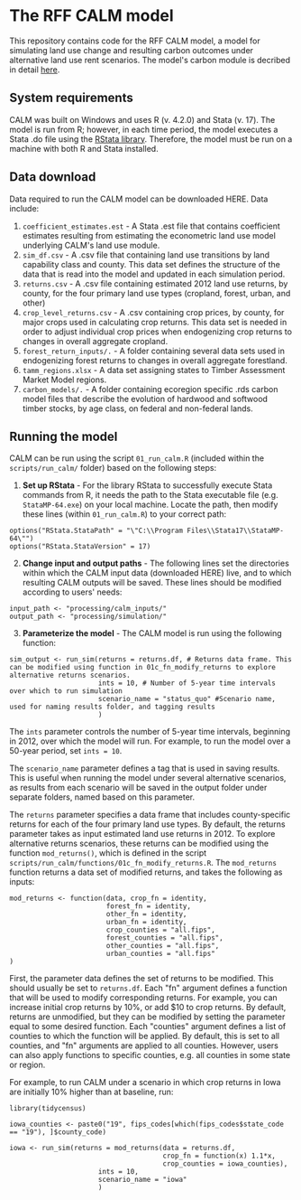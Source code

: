 # The RFF CALM model
This repository contains code for the RFF CALM model, a model for simulating land use change and resulting carbon outcomes under alternative land use rent scenarios. The model's carbon module is decribed in detail [here](https://media.rff.org/documents/WP_23-39.pdf).
## System requirements
CALM was built on Windows and uses R (v. 4.2.0) and Stata (v. 17). The model is run from R; however, in each time period, the model executes a Stata .do file using the [RStata library](https://cran.r-project.org/web/packages/RStata/index.html). Therefore, the model must be run on a machine with both R and Stata installed.

## Data download
Data required to run the CALM model can be downloaded HERE. Data include:

1) `coefficient_estimates.est` - A Stata .est file that contains coefficient estimates resulting from estimating the econometric land use model underlying CALM's land use module.
2) `sim_df.csv` - A .csv file that containing land use transitions by land capability class and county. This data set defines the structure of the data that is read into the model and updated in each simulation period.
3) `returns.csv` - A .csv file containing estimated 2012 land use returns, by county, for the four primary land use types (cropland, forest, urban, and other)
4) `crop_level_returns.csv` - A .csv containing crop prices, by county, for major crops used in calculating crop returns. This data set is needed in order to adjust individual crop prices when endogenizing crop returns to changes in overall aggregate cropland.
5) `forest_return_inputs/.` - A folder containing several data sets used in endogenizing forest returns to changes in overall aggregate forestland.
6) `tamm_regions.xlsx` - A data set assigning states to Timber Assessment Market Model regions.
7) `carbon_models/.` - A folder containing ecoregion specific .rds carbon model files that describe the evolution of hardwood and softwood timber stocks, by age class, on federal and non-federal lands.

## Running the model
CALM can be run using the script `01_run_calm.R` (included within the `scripts/run_calm/` folder) based on the following steps:

1) **Set up RStata** - For the library RStata to successfully execute Stata commands from R, it needs the path to the Stata executable file (e.g. `StataMP-64.exe`) on your local machine. Locate the path, then modify these lines (within `01_run_calm.R`) to your correct path:
  ```\#May need to modify this based on location of Stata executable on local machine
options("RStata.StataPath" = "\"C:\\Program Files\\Stata17\\StataMP-64\"")
options("RStata.StataVersion" = 17)
```
2) **Change input and output paths** - The following lines set the directories within which the CALM input data (downloaded HERE) live, and to which resulting CALM outputs will be saved. These lines should be modified according to users' needs: 
```
input_path <- "processing/calm_inputs/"
output_path <- "processing/simulation/"
```
3) **Parameterize the model** - The CALM model is run using the following function:
```
sim_output <- run_sim(returns = returns.df, # Returns data frame. This can be modified using function in 01c_fn_modify_returns to explore alternative returns scenarios.
                      ints = 10, # Number of 5-year time intervals over which to run simulation
                      scenario_name = "status_quo" #Scenario name, used for naming results folder, and tagging results
                      )
```
The `ints` parameter controls the number of 5-year time intervals, beginning in 2012, over which the model will run. For example, to run the model over a 50-year period, set `ints = 10`.

The `scenario_name` parameter defines a tag that is used in saving results. This is useful when running the model under several alternative scenarios, as results from each scenario will be saved in the output folder under separate folders, named based on this parameter.

The `returns` parameter specifies a data frame that includes county-specific returns for each of the four primary land use types. By default, the returns parameter takes as input estimated land use returns in 2012. To explore alternative returns scenarios, these returns can be modified using the function `mod_returns()`, which is defined in the script `scripts/run_calm/functions/01c_fn_modify_returns.R`. The `mod_returns` function returns a data set of modified returns, and takes the following as inputs:
```
mod_returns <- function(data, crop_fn = identity,
                        forest_fn = identity,
                        other_fn = identity,
                        urban_fn = identity,
                        crop_counties = "all.fips",
                        forest_counties = "all.fips",
                        other_counties = "all.fips",
                        urban_counties = "all.fips"
)
```
First, the parameter data defines the set of returns to be modified. This should usually be set to `returns.df`. Each "fn" argument defines a function that will be used to modify corresponding returns. For example, you can increase initial crop returns by 10%, or add $10 to crop returns. By default, returns are unmodified, but they can be modified by setting the parameter equal to some desired function. Each "counties" argument defines a list of counties to which the function will be applied. By default, this is set to all counties, and "fn" arguments are applied to all counties. However, users can also apply functions to specific counties, e.g. all counties in some state or region. 

For example, to run CALM under a scenario in which crop returns in Iowa are initially 10% higher than at baseline, run:
```
library(tidycensus)

iowa_counties <- paste0("19", fips_codes[which(fips_codes$state_code == "19"), ]$county_code)

iowa <- run_sim(returns = mod_returns(data = returns.df,
                                      crop_fn = function(x) 1.1*x,
                                      crop_counties = iowa_counties),
                      ints = 10, 
                      scenario_name = "iowa" 
                      )
